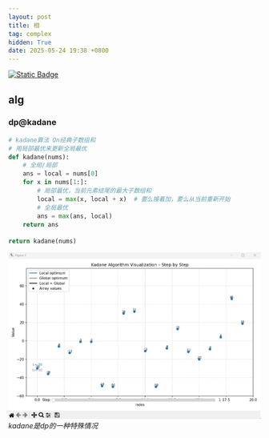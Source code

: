 ```yaml
---
layout: post
title: 相
tag: complex
hidden: True
date: 2025-05-24 19:38 +0800
---
```


[![Static Badge](https://img.shields.io/badge/screen2gif-%E5%BC%80%E6%BA%90-55acee)](https://github.com/NickeManarin/ScreenToGif)

## alg

### dp@kadane

```python
# kadane算法 On经典子数组和
# 用局部最优来更新全局最优
def kadane(nums):
    # 全局/局部
    ans = local = nums[0]
    for x in nums[1:]:
        # 局部最优，当前元素结尾的最大子数组和
        local = max(x, local + x)  # 要么接着加，要么从当前重新开始
        # 全局最优
        ans = max(ans, local) 
    return ans

return kadane(nums)
```

![alt text](/assets/2025-05/kadane.gif)_kadane是dp的一种特殊情况_